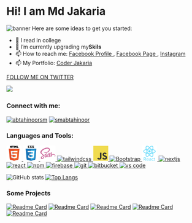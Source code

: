 # Hi! I am <a>Md Jakaria</a>
<img src="https://images.unsplash.com/photo-1550439062-609e1531270e?ixid=MnwxMjA3fDB8MHxzZWFyY2h8MTJ8fHByb2dyYW1taW5nfGVufDB8fDB8fA%3D%3D&ixlib=rb-1.2.1&auto=format&fit=crop&w=500&q=60" alt="banner" height="350px" width="700px"/>
Here are some ideas to get you started:

- 🔭 I read in college
- 🌱 I’m currently upgrading my<b>Skils</b>
- 📫 How to reach me: <a href="https://www.facebook.com/profile.php?id=100031738032367"> Facebook Profile </a>, <a href="https://www.facebook.com/coderjakaria"> Facebook Page </a> , <a href="https://www.instagram.com/coderjakaria">Instagram </a>
- 📫 My Portfolio: <a href="https://coderjakaria.web.app/">Coder Jakaria</a>

<p align="left"> <a href="https://twitter.com/MdJakar38959554" target="blank">FOLLOW ME ON TWITTER</a> </p>

![](https://visitor-badge.laobi.icu/badge?page_id=CoderJakaria.CoderJakaria)

<h3 align="left">Connect with me:</h3>
<p align="left">
<a href="https://www.facebook.com/profile.php?id=100031738032367" target="blank"><img align="center" src="https://cdn.jsdelivr.net/npm/simple-icons@3.0.1/icons/facebook.svg" alt="abtahinoorsm" height="30" width="40" /></a>
<a href="https://instagram.com/coderjakaria" target="blank"><img align="center" src="https://cdn.jsdelivr.net/npm/simple-icons@3.0.1/icons/instagram.svg" alt="smabtahinoor" height="30" width="40" /></a>
</p>

<h3 align="left">Languages and Tools:</h3>
<p align="left"> <a href="https://www.w3.org/html/" target="_blank"> <img src="https://raw.githubusercontent.com/devicons/devicon/master/icons/html5/html5-original-wordmark.svg" alt="html5" width="40" height="40"/> </a> <a href="https://www.w3schools.com/css/" target="_blank"> <img src="https://raw.githubusercontent.com/devicons/devicon/master/icons/css3/css3-original-wordmark.svg" alt="css3" width="40" height="40"/> </a> <a href="https://sass-lang.com" target="_blank"> <img src="https://raw.githubusercontent.com/devicons/devicon/master/icons/sass/sass-original.svg" alt="sass" width="40" height="40"/> </a> <a href="https://tailwindcss.com" target="_blank"> <img src="https://tailwindcss.com/_next/static/media/tailwindcss-mark.cb8046c163f77190406dfbf4dec89848.svg" alt="tailwindcss" width="40" height="40"/> </a><a href="https://developer.mozilla.org/en-US/docs/Web/JavaScript" target="_blank"> <img src="https://raw.githubusercontent.com/devicons/devicon/master/icons/javascript/javascript-original.svg" alt="javascript" width="40" height="40"/> </a><a href="https://getbootstrap.com" target="_blank"> <img src="https://img.icons8.com/color/2x/bootstrap.png" alt="Bootstrap" width="40" height="40"/> </a><a href="https://reactjs.org/" target="_blank"> <img src="https://raw.githubusercontent.com/devicons/devicon/master/icons/react/react-original-wordmark.svg" alt="react" width="40" height="40"/> </a><a href="https://nextjs.org/" target="_blank"> <img src="https://cdn.worldvectorlogo.com/logos/next-js.svg" alt="nextjs" width="40" height="40"/> </a> <a href="https://material-ui.com/" target="_blank"> <img src="https://material-ui.com/static/logo_raw.svg" alt="react" width="40" height="40"/> </a><a href="https://npmjs.com/" target="_blank"> <img src="https://img.icons8.com/color/2x/npm.png" alt="npm" width="40" height="40"/> </a><a href="https://firebase.google.com/" target="_blank"> <img src="https://www.vectorlogo.zone/logos/firebase/firebase-icon.svg" alt="firebase" width="40" height="40"/> </a>  <a href="" target="_blank"> <img src="https://cdn.worldvectorlogo.com/logos/git-icon.svg" alt="git" width="40" height="40"/> </a> <a href="" target="_blank"> <img src="https://cdn.worldvectorlogo.com/logos/bitbucket-icon.svg" alt="bitbucket" width="40" height="40"/> </a> <a href="" target="_blank"> <img src="https://cdn.worldvectorlogo.com/logos/visual-studio-code-1.svg" alt="vs code" width="40" height="40"/> </a></p>
 
![GitHub stats](https://github-readme-stats.vercel.app/api?username=CoderJakaria&show_icons=true&theme=dark)   [![Top Langs](https://github-readme-stats.vercel.app/api/top-langs/?username=CoderJakaria&theme=dark&hide=css,html)](https://github.com/CoderJakaria/github-readme-stats)

### Some Projects

 [![Readme Card](https://github-readme-stats.vercel.app/api/pin/?username=CoderJakaria&repo=Spotify-Clone&theme=dark)](https://github.com/CpderKalaroa/Spotify-Clone)   [![Readme Card](https://github-readme-stats.vercel.app/api/pin/?username=CoderJakaria&repo=tinder-clone&theme=dark)](https://github.com/CoderJakaria/tinder-clone)   [![Readme Card](https://github-readme-stats.vercel.app/api/pin/?username=CoderJakaria&repo=Covid-19-Tracker&theme=dark)](https://github.com/CoderJakaria/Covid-19-Tracker)    [![Readme Card](https://github-readme-stats.vercel.app/api/pin/?username=CoderJakaria&repo=amazon-clone&theme=dark)](https://github.com/CoderJakaria/amazon-clone)    [![Readme Card](https://github-readme-stats.vercel.app/api/pin/?username=CoderJakaria&repo=netflix-clone&theme=dark)](https://github.com/CoderJakaria/netflix-clone)


